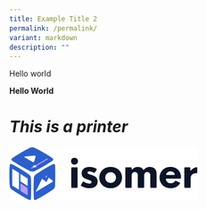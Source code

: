 ```yaml
---
title: Example Title 2
permalink: /permalink/
variant: markdown
description: ""
---
```

Hello world

**Hello World**

# ***This is a printer***

![](/images/isomer-logo.svg)
